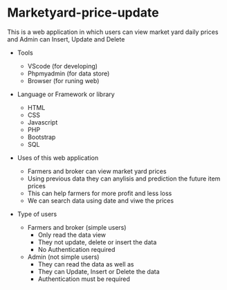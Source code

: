 # Marketyard-price-update
This is a web application in which users can view market yard daily prices and Admin can Insert, Update and Delete

- Tools
     - VScode (for developing)
     - Phpmyadmin (for data store)
     - Browser (for runing web)

- Language or Framework or library
     - HTML
     - CSS
     - Javascript
     - PHP
     - Bootstrap
     - SQL

- Uses of this web application 
     - Farmers and broker can view market yard prices
     - Using previous data they can anylisis and prediction the future item prices
     - This can help farmers for more profit and less loss
     - We can search data using date and viwe the prices
     
- Type of users 
     - Farmers and broker (simple users)
          - Only read the data view 
          - They not update, delete or insert the data
          - No Authentication required
     - Admin (not simple users)
          - They can read the data as well as 
          - They can Update, Insert or Delete the data
          - Authentication must be required
      
